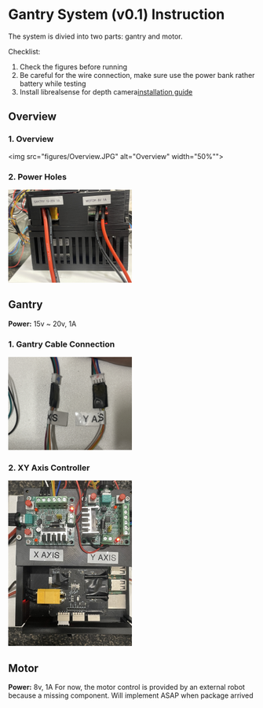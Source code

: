 # Gantry System (v0.1) Instruction
The system is divied into two parts: gantry and motor. 

Checklist:
1. Check the figures before running
2. Be careful for the wire connection, make sure use the power bank rather battery while testing
3. Install librealsense for depth camera[installation guide](https://github.com/IntelRealSense/librealsense/blob/master/doc/installation.md)

## Overview
### 1. Overview
<img src="figures/Overview.JPG" alt="Overview" width="50%"">

### 2. Power Holes
<img src="figures/Power_Holes.JPG" alt="Power Holes" width="50%">

## Gantry
**Power:** 15v ~ 20v, 1A

### 1. Gantry Cable Connection
<img src="figures/Gantry_Cable_Connection.JPG" alt="Gantry Cable Connection" width="50%">

### 2. XY Axis Controller
<img src="figures/XYAxis_Controller.JPG" alt="XY Axis Controller" width="50%">

## Motor
**Power:** 8v, 1A
For now, the motor control is provided by an external robot because a missing component. Will implement ASAP when package arrived
